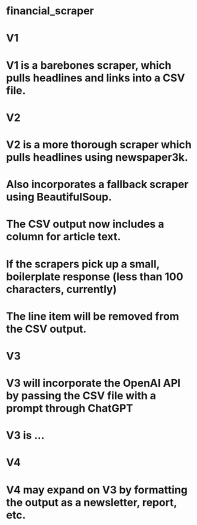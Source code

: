 # financial_scraper
  # V1
  # V1 is a barebones scraper, which pulls headlines and links into a CSV file.
  
  # V2
  # V2 is a more thorough scraper which pulls headlines using newspaper3k.
  # Also incorporates a fallback scraper using BeautifulSoup.
  # The CSV output now includes a column for article text.
  # If the scrapers pick up a small, boilerplate response (less than 100 characters, currently)
  # The line item will be removed from the CSV output.

  # V3
  # V3 will incorporate the OpenAI API by passing the CSV file with a prompt through ChatGPT
  # V3 is ...

  # V4
  # V4 may expand on V3 by formatting the output as a newsletter, report, etc.
